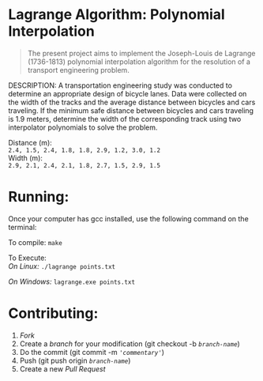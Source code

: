 # Lagrange Algorithm: Polynomial Interpolation
> The present project aims to implement the Joseph-Louis de Lagrange (1736-1813) polynomial interpolation algorithm for the resolution of a transport engineering problem. 

<p>
DESCRIPTION:
A transportation engineering study was conducted to determine an appropriate design of bicycle lanes. Data were collected on the width of the tracks and the average distance between bicycles and cars traveling. If the minimum safe distance between bicycles and cars traveling is 1.9 meters, determine the width of the corresponding track using two interpolator polynomials to solve the problem.
</p> 

Distance (m): <br />
`2.4, 1.5, 2.4, 1.8, 1.8, 2.9, 1.2, 3.0, 1.2`<br /> 
Width (m): <br />
`2.9, 2.1, 2.4, 2.1, 1.8, 2.7, 1.5, 2.9, 1.5`

# Running:
Once your computer has gcc installed, use the following command on the terminal:

To compile: `make`

To Execute:<br />
_On Linux:_ `./lagrange points.txt`

_On Windows:_ `lagrange.exe points.txt`

# Contributing: 
1. _Fork_ 
2. Create a _branch_ for your modification (git checkout -b _`branch-name`_) 
3. Do the commit (git commit -m _`'commentary'`_) 
4. Push (git push origin _`branch-name`_) 
5. Create a new _Pull Request_ 

